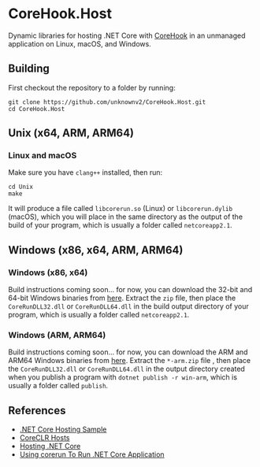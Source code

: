 # CoreHook.Host

Dynamic libraries for hosting .NET Core with [CoreHook](https://github.com/unknownv2/CoreHook) in an unmanaged application on Linux, macOS, and Windows.

## Building

First checkout the repository to a folder by running:
```
git clone https://github.com/unknownv2/CoreHook.Host.git
cd CoreHook.Host
```
## Unix (x64, ARM, ARM64)

### Linux and macOS
Make sure you have `clang++` installed, then run:

```
cd Unix
make
```
It will produce a file called `libcorerun.so` (Linux) or `libcorerun.dylib` (macOS), which you will place in the same directory as the output of the build of your program, which is usually a folder called `netcoreapp2.1`.

## Windows (x86, x64, ARM, ARM64)

### Windows (x86, x64)

Build instructions coming soon... for now, you can download the 32-bit and 64-bit Windows binaries from [here](https://github.com/unknownv2/CoreHook.Host/releases). Extract the `zip` file, then place the `CoreRunDLL32.dll` or `CoreRunDLL64.dll` in the build output directory of your program, which is usually a folder called `netcoreapp2.1`.

### Windows (ARM, ARM64)

Build instructions coming soon... for now, you can download the ARM and ARM64 Windows binaries from [here](https://github.com/unknownv2/CoreHook.Host/releases). Extract the `*-arm.zip` file , then place the `CoreRunDLL32.dll` or `CoreRunDLL64.dll` in the output directory created when you publish a program with `dotnet publish -r win-arm`, which is usually a folder called `publish`.

## References
* [.NET Core Hosting Sample](https://github.com/dotnet/samples/tree/master/core/hosting)
* [CoreCLR Hosts](https://github.com/dotnet/coreclr/tree/master/src/coreclr/hosts)
* [Hosting .NET Core](https://docs.microsoft.com/en-us/dotnet/core/tutorials/netcore-hosting)
* [Using corerun To Run .NET Core Application](https://github.com/dotnet/coreclr/blob/master/Documentation/workflow/UsingCoreRun.md)